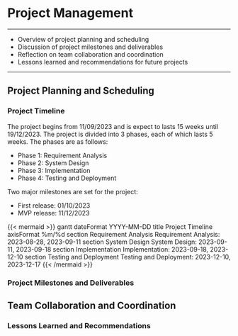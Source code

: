 # Project Management

***

- Overview of project planning and scheduling
- Discussion of project milestones and deliverables
- Reflection on team collaboration and coordination
- Lessons learned and recommendations for future projects

***

## Project Planning and Scheduling

### Project Timeline

The project begins from 11/09/2023 and is expect to lasts 15 weeks until 19/12/2023. The project is divided into 3 phases, each of which lasts 5 weeks. The phases are as follows:
- Phase 1: Requirement Analysis
- Phase 2: System Design
- Phase 3: Implementation
- Phase 4: Testing and Deployment

Two major milestones are set for the project:
- First release: 01/10/2023
- MVP release: 11/12/2023

{{< mermaid >}}
gantt
	dateFormat  YYYY-MM-DD
	title       Project Timeline
	axisFormat  %m/%d
	section Requirement Analysis
		Requirement Analysis: 2023-08-28, 2023-09-11
	section System Design
		System Design: 2023-09-11, 2023-09-18
	section Implementation
		Implementation: 2023-09-18, 2023-12-10
	section Testing and Deployment
		Testing and Deployment: 2023-12-10, 2023-12-17
{{< /mermaid >}}

### Project Milestones and Deliverables

## Team Collaboration and Coordination

### Lessons Learned and Recommendations